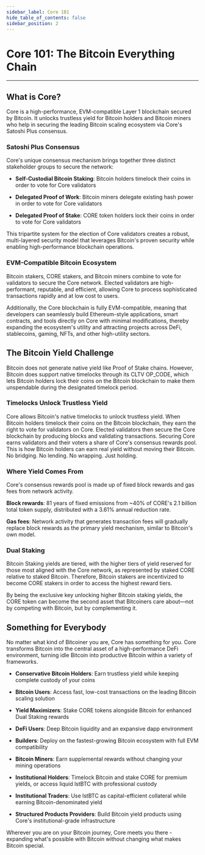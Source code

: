 ```yaml
---
sidebar_label: Core 101
hide_table_of_contents: false
sidebar_position: 2
---
```


# Core 101: The Bitcoin Everything Chain

---

## What is Core?

Core is a high-performance, EVM-compatible Layer 1 blockchain secured by Bitcoin. It unlocks trustless yield for Bitcoin holders and Bitcoin miners who help in securing the leading Bitcoin scaling ecosystem via Core's Satoshi Plus consensus.

### Satoshi Plus Consensus

Core's unique consensus mechanism brings together three distinct stakeholder groups to secure the network:

- **Self-Custodial Bitcoin Staking**: Bitcoin holders timelock their coins in order to vote for Core validators

- **Delegated Proof of Work**: Bitcoin miners delegate existing hash power in order to vote for Core validators

- **Delegated Proof of Stake**: CORE token holders lock their coins in order to vote for Core validators

This tripartite system for the election of Core validators creates a robust, multi-layered security model that leverages Bitcoin's proven security while enabling high-performance blockchain operations.

### EVM-Compatible Bitcoin Ecosystem

Bitcoin stakers, CORE stakers, and Bitcoin miners combine to vote for validators to secure the Core network. Elected validators are high-performant, reputable, and efficient, allowing Core to process sophisticated transactions rapidly and at low cost to users.

Additionally, the Core blockchain is fully EVM-compatible, meaning that developers can seamlessly build Ethereum-style applications, smart contracts, and tools directly on Core with minimal modifications, thereby expanding the ecosystem's utility and attracting projects across DeFi, stablecoins, gaming, NFTs, and other high-utility sectors.

## The Bitcoin Yield Challenge

Bitcoin does not generate native yield like Proof of Stake chains. However, Bitcoin does support native timelocks through its CLTV OP_CODE, which lets Bitcoin holders lock their coins on the Bitcoin blockchain to make them unspendable during the designated timelock period.

### Timelocks Unlock Trustless Yield

Core allows Bitcoin's native timelocks to unlock trustless yield. When Bitcoin holders timelock their coins on the Bitcoin blockchain, they earn the right to vote for validators on Core. Elected validators then secure the Core blockchain by producing blocks and validating transactions. Securing Core earns validators and their voters a share of Core's consensus rewards pool. This is how Bitcoin holders can earn real yield without moving their Bitcoin. No bridging. No lending. No wrapping. Just holding.

### Where Yield Comes From

Core's consensus rewards pool is made up of fixed block rewards and gas fees from network activity.

**Block rewards**: 81 years of fixed emissions from ~40% of CORE's 2.1 billion total token supply, distributed with a 3.61% annual reduction rate.

**Gas fees**: Network activity that generates transaction fees will gradually replace block rewards as the primary yield mechanism, similar to Bitcoin's own model.

### Dual Staking

Bitcoin Staking yields are tiered, with the higher tiers of yield reserved for those most aligned with the Core network, as represented by staked CORE relative to staked Bitcoin. Therefore, Bitcoin stakers are incentivized to become CORE stakers in order to access the highest reward tiers.

By being the exclusive key unlocking higher Bitcoin staking yields, the CORE token can become the second asset that Bitcoiners care about—not by competing with Bitcoin, but by complementing it.

## Something for Everybody

No matter what kind of Bitcoiner you are, Core has something for you. Core transforms Bitcoin into the central asset of a high-performance DeFi environment, turning idle Bitcoin into productive Bitcoin within a variety of frameworks.

- **Conservative Bitcoin Holders**: Earn trustless yield while keeping complete custody of your coins

- **Bitcoin Users**: Access fast, low-cost transactions on the leading Bitcoin scaling solution

- **Yield Maximizers**: Stake CORE tokens alongside Bitcoin for enhanced Dual Staking rewards

- **DeFi Users**: Deep Bitcoin liquidity and an expansive dapp environment

- **Builders**: Deploy on the fastest-growing Bitcoin ecosystem with full EVM compatibility

- **Bitcoin Miners**: Earn supplemental rewards without changing your mining operations

- **Institutional Holders**: Timelock Bitcoin and stake CORE for premium yields, or access liquid lstBTC with professional custody

- **Institutional Traders**: Use lstBTC as capital-efficient collateral while earning Bitcoin-denominated yield

- **Structured Products Providers**: Build Bitcoin yield products using Core's institutional-grade infrastructure

Wherever you are on your Bitcoin journey, Core meets you there - expanding what's possible with Bitcoin without changing what makes Bitcoin special.
